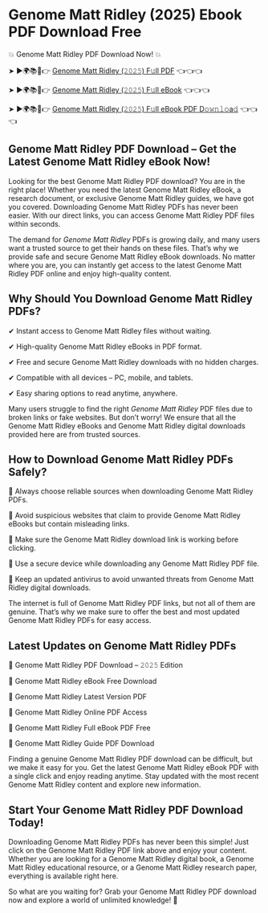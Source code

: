 # Genome Matt Ridley (2025) Ebook PDF Download Free

💥 Genome Matt Ridley PDF Download Now! 💥

➤ ►🌍📚📱👉 [Genome Matt Ridley (𝟸𝟶𝟸𝟻) F𝚞ll PDF](https://getpdf.xyz/genome-matt-ridley) 👈👈👈


➤ ►🌍📚📱👉 [Genome Matt Ridley (𝟸𝟶𝟸𝟻) F𝚞ll eBook](https://getpdf.xyz/genome-matt-ridley) 👈👈👈


➤ ►🌍📚📱👉 [Genome Matt Ridley (𝟸𝟶𝟸𝟻) F𝚞ll eBook PDF D𝚘𝚠𝚗𝚕𝚘a𝚍](https://getpdf.xyz/genome-matt-ridley) 👈👈👈


## Genome Matt Ridley PDF Download – Get the Latest Genome Matt Ridley eBook Now!

Looking for the best Genome Matt Ridley PDF download? You are in the right place! Whether you need the latest Genome Matt Ridley eBook, a research document, or exclusive Genome Matt Ridley guides, we have got you covered. Downloading Genome Matt Ridley PDFs has never been easier. With our direct links, you can access Genome Matt Ridley PDF files within seconds.

The demand for *Genome Matt Ridley* PDFs is growing daily, and many users want a trusted source to get their hands on these files. That’s why we provide safe and secure Genome Matt Ridley eBook downloads. No matter where you are, you can instantly get access to the latest Genome Matt Ridley PDF online and enjoy high-quality content.

## Why Should You Download Genome Matt Ridley PDFs?

✔ Instant access to Genome Matt Ridley files without waiting.

✔ High-quality Genome Matt Ridley eBooks in PDF format.

✔ Free and secure Genome Matt Ridley downloads with no hidden charges.

✔ Compatible with all devices – PC, mobile, and tablets.

✔ Easy sharing options to read anytime, anywhere.

Many users struggle to find the right *Genome Matt Ridley* PDF files due to broken links or fake websites. But don’t worry! We ensure that all the Genome Matt Ridley eBooks and Genome Matt Ridley digital downloads provided here are from trusted sources.

## How to Download Genome Matt Ridley PDFs Safely?

📌 Always choose reliable sources when downloading Genome Matt Ridley PDFs.

📌 Avoid suspicious websites that claim to provide Genome Matt Ridley eBooks but contain misleading links.

📌 Make sure the Genome Matt Ridley download link is working before clicking.

📌 Use a secure device while downloading any Genome Matt Ridley PDF file.

📌 Keep an updated antivirus to avoid unwanted threats from Genome Matt Ridley digital downloads.

The internet is full of Genome Matt Ridley PDF links, but not all of them are genuine. That’s why we make sure to offer the best and most updated Genome Matt Ridley PDFs for easy access.

## Latest Updates on Genome Matt Ridley PDFs

🔹 Genome Matt Ridley PDF Download – 𝟸𝟶𝟸𝟻 Edition

🔹 Genome Matt Ridley eBook Free Download

🔹 Genome Matt Ridley Latest Version PDF

🔹 Genome Matt Ridley Online PDF Access

🔹 Genome Matt Ridley Full eBook PDF Free

🔹 Genome Matt Ridley Guide PDF Download

Finding a genuine Genome Matt Ridley PDF download can be difficult, but we make it easy for you. Get the latest Genome Matt Ridley eBook PDF with a single click and enjoy reading anytime. Stay updated with the most recent Genome Matt Ridley content and explore new information.

## Start Your Genome Matt Ridley PDF Download Today!

Downloading Genome Matt Ridley PDFs has never been this simple! Just click on the Genome Matt Ridley PDF link above and enjoy your content. Whether you are looking for a Genome Matt Ridley digital book, a Genome Matt Ridley educational resource, or a Genome Matt Ridley research paper, everything is available right here.

So what are you waiting for? Grab your Genome Matt Ridley PDF download now and explore a world of unlimited knowledge! 🚀